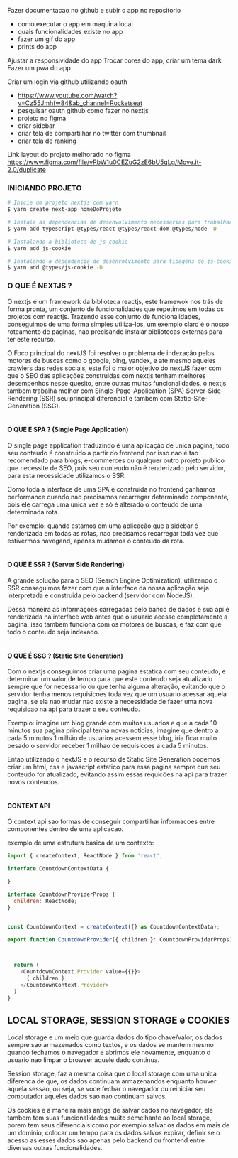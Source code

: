 Fazer documentacao no github e subir o app no repositorio
- como executar o app em maquina local
- quais funcionalidades existe no app
- fazer um gif do app
- prints do app

Ajustar a responsividade do app
Trocar cores do app, criar um tema dark
Fazer um pwa do app

Criar um login via github utilizando oauth 
  - https://www.youtube.com/watch?v=Cz55Jmhfw84&ab_channel=Rocketseat
  - pesquisar oauth github como fazer no nextjs
  - projeto no figma 
  - criar sidebar
  - criar tela de compartilhar no twitter com thumbnail
  - criar tela de ranking

Link layout do projeto melhorado no figma 
https://www.figma.com/file/vRbW1u0CEZuG2zE6bU5qLg/Move.it-2.0/duplicate  

### INICIANDO PROJETO
```bash
# Inicie um projeto nextjs com yarn
$ yarn create next-app nomeDoProjeto

# Instale as dependencias de desenvolvimento necessarias para trabalhar com Typescript no seu projeto
$ yarn add typescript @types/react @types/react-dom @types/node -D

# Instalando a biblioteca de js-cookie
$ yarn add js-cookie

# Instalando a dependencia de desenvolvimento para tipagens do js-cookie
$ yarn add @types/js-cookie -D

``` 

### O QUE É NEXTJS ?
O nextjs é um framework da biblioteca reactjs, este framewok nos trás de forma pronta, um conjunto de funcionalidades 
que repetimos em todas os projetos com reactjs. Trazendo esse conjunto de funcionalidades, conseguimos de uma forma 
simples utiliza-los, um exemplo claro é o nosso roteamento de paginas, nao precisando instalar bibliotecas externas para 
ter este recurso.

O Foco principal do nextJS foi resolver o problema de indexação pelos motores de buscas como o google, bing, yandex, e 
ate mesmo aqueles crawlers das redes sociais, este foi o maior objetivo do nextJS fazer com que o SEO das aplicações 
construidas com nextjs tenham melhores desempenhos nesse quesito, entre outras muitas funcionalidades, o nextjs tambem 
trabalha melhor com Single-Page-Application (SPA) Server-Side-Rendering (SSR) seu principal diferencial e tambem com 
Static-Site-Generation (SSG).
<br><br>

#### O QUE É SPA ? (Single Page Application)
O single page application traduzindo é uma aplicação de unica pagina, todo seu conteudo é construido a partir do 
frontend por isso nao é tao recomendado para blogs, e-commerces ou qualquer outro projeto publico que necessite de SEO, 
pois seu conteudo não é renderizado pelo servidor, para esta necessidade utilizamos o SSR.

Como toda a interface de uma SPA é construida no frontend ganhamos performance quando nao precisamos recarregar 
determinado componente, pois ele carrega uma unica vez e só é alterado o conteudo de uma determinada rota.

Por exemplo: quando estamos em uma aplicação que a sidebar é renderizada em todas as rotas, nao precisamos recarregar 
toda vez que estivermos navegand, apenas mudamos o conteudo da rota.
<br><br>

#### O QUE É SSR ? (Server Side Rendering)
A grande solução para o SEO (Search Engine Optimization), utilizando o SSR conseguimos fazer com que a interface da 
nossa aplicação seja interpretada e construida pelo backend (servidor com NodeJS). 

Dessa maneira as informações carregadas pelo banco de dados e sua api é renderizada na interface web antes que o usuario 
acesse completamente a pagina, isso tambem funciona com os motores de buscas, e faz com que todo o conteudo seja indexado.
<br><br>

#### O QUE É SSG ? (Static Site Generation)
Com o nextjs conseguimos criar uma pagina estatica com seu conteudo, e determinar um valor de tempo para que este 
conteudo seja atualizado sempre que for necessario ou que tenha alguma alteração, evitando que o servidor tenha menos 
requisicoes toda vez que um usuario acessar aquela pagina, se ela nao mudar nao existe a necessidade de fazer uma nova
requisicao na api para trazer o seu conteudo.

Exemplo: imagine um blog grande com muitos usuarios e que a cada 10 minutos sua pagina principal tenha novas noticias, 
imagine que dentro a cada 5 minutos 1 milhão de usuarios acessem esse blog, iria ficar muito pesado o servidor receber 
1 milhao de requisicoes a cada 5 minutos. 

Entao utilizando o nextJS e o recurso de Static Site Generation podemos criar um html, css e javascript estatico para
essa pagina sempre que seu conteudo for atualizado, evitando assim essas requicões na api para trazer novos conteudos.
<br><br>


#### CONTEXT API
O context api sao formas de conseguir compartilhar informacoes entre componentes dentro de uma aplicacao.

exemplo de uma estrutura basica de um contexto:
```javascript
import { createContext, ReactNode } from 'react';

interface CountdownContextData {

}

interface CountdownProviderProps {
  children: ReactNode;
}


const CountdownContext = createContext({} as CountdownContextData);

export function CountdownProvider({ children }: CountdownProviderProps) {

  

  return (
    <CountdownContext.Provider value={{}}>
      { children }
    </CountdownContext.Provider>
  )
}
```

## LOCAL STORAGE, SESSION STORAGE e COOKIES
Local storage e um meio que guarda dados do tipo chave/valor, os dados sempre sao armazenados como textos, e os dados se
mantem mesmo quando fechamos o navegador e abrimos ele novamente, enquanto o usuario nao limpar o browser aquele dado
continua.

Session storage, faz a mesma coisa que o local storage com uma unica diferenca de que, os dados continuam armazenandos 
enquanto houver aquela sessao, ou seja, se voce fechar o navegador ou reiniciar seu computador aqueles dados sao nao
continuam salvos.

Os cookies e a maneira mais antiga de salvar dados no navegador, ele tambem tem suas funcionalidades muito semelhante 
ao local storage, porem tem seus diferenciais como por exemplo salvar os dados em mais de um dominio, colocar um tempo 
para os dados salvos expirar, definir se o acesso as esses dados sao apenas pelo backend ou frontend entre diversas 
outras funcionalidades.